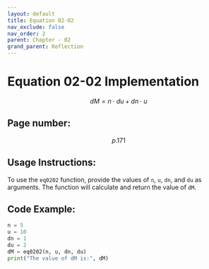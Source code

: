 ```yaml
---
layout: default
title: Equation 02-02
nav_exclude: false
nav_order: 2
parent: Chapter - 02
grand_parent: Reflection
---
```


# Equation 02-02 Implementation

$$dM = n \cdot du + dn \cdot u$$

## Page number:

$$p.171$$

## Usage Instructions:
To use the `eq0202` function, provide the values of `n`, `u`, `dn`, and `du` as arguments. The function will calculate and return the value of `dM`.

## Code Example:
```python
n = 5
u = 10
dn = 1
du = 2
dM = eq0202(n, u, dn, du)
print("The value of dM is:", dM)
